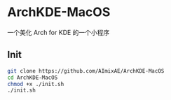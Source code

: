 # ArchKDE-MacOS

一个美化 Arch for KDE 的一个小程序

## Init

```sh
git clone https://github.com/AImixAE/ArchKDE-MacOS
cd ArchKDE-MacOS
chmod +x ./init.sh
./init.sh
```
